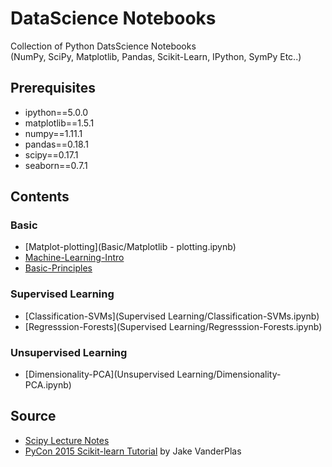 # DataScience Notebooks

Collection of Python DatsScience Notebooks  
(NumPy, SciPy, Matplotlib, Pandas, Scikit-Learn, IPython, SymPy Etc..)

## Prerequisites

- ipython==5.0.0
- matplotlib==1.5.1
- numpy==1.11.1
- pandas==0.18.1
- scipy==0.17.1
- seaborn==0.7.1

## Contents

### Basic

- [Matplot-plotting](Basic/Matplotlib - plotting.ipynb)
- [Machine-Learning-Intro](Basic/Machine-Learning-Intro.ipynb)
- [Basic-Principles](Basic/Basic-Principles.ipynb)

### Supervised Learning

- [Classification-SVMs](Supervised Learning/Classification-SVMs.ipynb)
- [Regresssion-Forests](Supervised Learning/Regresssion-Forests.ipynb)
	
### Unsupervised Learning

- [Dimensionality-PCA](Unsupervised Learning/Dimensionality-PCA.ipynb)

## Source

- [Scipy Lecture Notes](http://www.scipy-lectures.org/)
- [PyCon 2015 Scikit-learn Tutorial](https://github.com/jakevdp/sklearn_pycon2015) by Jake VanderPlas
